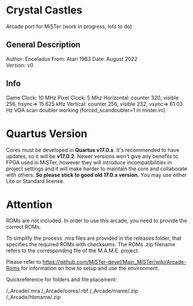 # Crystal Castles
Arcade port for MiSTer
(work in progress, lots to do)

## General Description
Author: Enceladus
From: Atari 1983
Date: August 2022  
Version: v0

## Info
Game Clock: 10 MHz
Pixel Clock: 5 Mhz
Horizontal: counter 320, visible 256, hsync=> 15.625 kHz
Vertical: counter 256, visible 232, vsync=> 61.03 Hz
VGA scan doubler working (forced_scandoubler=1 in mister.ini)


# Quartus Version
Cores must be developed in **Quartus v17.0.x**. It's recommended to have updates, so it will be **v17.0.2**. Newer versions won't give any benefits to FPGA used in MiSTer, however they will introduce incompatibilities in project settings and it will make harder to maintain the core and collaborate with others. **So please stick to good old 17.0.x version.** You may use either Lite or Standard license.

# Attention
ROMs are not included. In order to use this arcade, you need to provide the correct ROMs.

To simplify the process .mra files are provided in the releases folder, that
specifies the required ROMs with checksums. The ROMs .zip filename refers to the
corresponding file of the M.A.M.E. project.

Please refer to https://github.com/MiSTer-devel/Main_MiSTer/wiki/Arcade-Roms for
information on how to setup and use the environment.

Quickreference for folders and file placement:

/_Arcade/<game name>.mra
/_Arcade/cores/<game rbf>.rbf
/_Arcade/mame/<mame rom>.zip
/_Arcade/hbmame/<hbmame rom>.zip